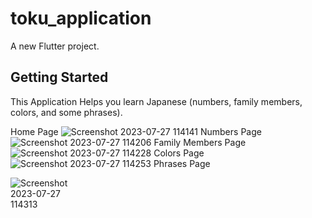 # toku_application

A new Flutter project.

## Getting Started

This Application Helps you learn Japanese (numbers, family members, colors, and some phrases).

Home Page
![Screenshot 2023-07-27 114141](https://github.com/Ahmeddsanad/toku_application/assets/100171203/56b3b3f9-efc2-4aa4-953f-a3a38734a3e8)
Numbers Page
![Screenshot 2023-07-27 114206](https://github.com/Ahmeddsanad/toku_application/assets/100171203/857a2da3-5745-4d9a-b359-dd27d6f42fa5)
Family Members Page
![Screenshot 2023-07-27 114228](https://github.com/Ahmeddsanad/toku_application/assets/100171203/c4d423c0-3e52-4611-8da2-d42a576ad1c9)
Colors Page
![Screenshot 2023-07-27 114253](https://github.com/Ahmeddsanad/toku_application/assets/100171203/d2af6a54-1ea9-4cf4-af74-92e54f8caf4e)
Phrases Page



<div style="width: 20%; height: 20%">
  
![Screenshot 2023-07-27 114313](https://github.com/Ahmeddsanad/toku_application/assets/100171203/40010ada-7072-4b1f-b11a-9b3a4425b6de)
  
</div>
